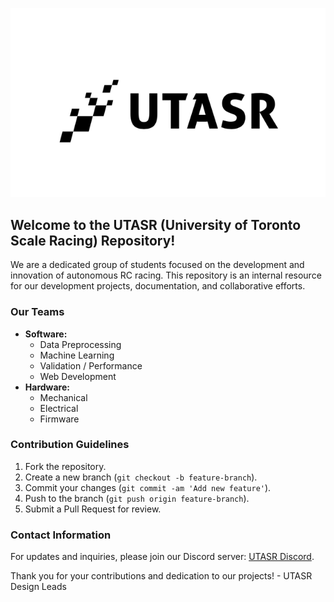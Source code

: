 <p align="center">
    <img src="logo.png" alt="Logo">
</p>

<h2>Welcome to the UTASR (University of Toronto Scale Racing) Repository!</h2>

<p>We are a dedicated group of students focused on the development and innovation of autonomous RC racing. This repository is an internal resource for our development projects, documentation, and collaborative efforts.</p>

<h3>Our Teams</h3>
<ul>
    <li><strong>Software:</strong>
        <ul>
            <li>Data Preprocessing</li>
            <li>Machine Learning</li>
            <li>Validation / Performance</li>
            <li>Web Development</li>
        </ul>
    </li>
    <li><strong>Hardware:</strong>
        <ul>
            <li>Mechanical</li>
            <li>Electrical</li>
            <li>Firmware</li>
        </ul>
    </li>
</ul>

<h3>Contribution Guidelines</h3>
<ol>
    <li>Fork the repository.</li>
    <li>Create a new branch (<code>git checkout -b feature-branch</code>).</li>
    <li>Commit your changes (<code>git commit -am 'Add new feature'</code>).</li>
    <li>Push to the branch (<code>git push origin feature-branch</code>).</li>
    <li>Submit a Pull Request for review.</li>
</ol>

<h3>Contact Information</h3>
<p>For updates and inquiries, please join our Discord server: <a href="https://discord.gg/CNnUEMaX">UTASR Discord</a>.</p>

<p>Thank you for your contributions and dedication to our projects! - UTASR Design Leads</p>